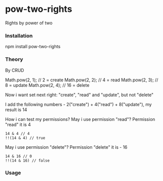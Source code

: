 # pow-two-rights
Rights by power of two

### Installation
npm install pow-two-rights

### Theory
By CRUD

Math.pow(2, 1); // 2 = create
Math.pow(2, 2); // 4 = read
Math.pow(2, 3); // 8 = update
Math.pow(2, 4); // 16 = delete

Now i want set next right: "create", "read" and "update", but not "delete"

I add the following numbers - 2("create") + 4("read") + 8("update"), my result is 14

How i can test my permissions? May i use permission "read"? Permission "read" it is 4

```
14 & 4 // 4
!!(14 & 4) // true
```

May i use permission "delete"? Permission "delete" it is - 16

```
14 & 16 // 0
!!(14 & 16) // false
```

### Usage

```

```
